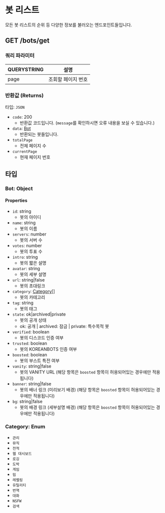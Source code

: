 # 봇 리스트

모든 봇 리스트의 순위 등 다양한 정보를 불러오는 엔드포인트들입니다.

<h2><method class="get">GET</method> /bots/get</h2>

### 쿼리 파라미터

| QUERYSTRING | 설명 |
|-------------|------|
| page        | 조회할 페이지 번호 |

### 반환값 (Returns)

타입: `JSON`

- `code`: 200
  - 반환값 코드입니다. (`message`를 확인하시면 오류 내용을 보실 수 있습니다.)
- `data`: [Bot](#bot)
  - 반환되는 봇들입니다.
- `totalPage`
  - 전체 페이지 수
- `currentPage`
  - 현재 페이지 번호

## 타입

<h3 id="bot">Bot: Object</h3>

#### Properties

- `id`: string
  - 봇의 아이디
- `name`: string
  - 봇의 이름
- `servers`: number
  - 봇의 서버 수
- `votes`: number
  - 봇의 투표 수
- `intro`: string
  - 봇의 짧은 설명
- `avatar`: string
  - 봇의 세부 설명
- `url`: string|false
  - 봇의 초대링크
- `category`: [Category](#category)[]
  - 봇의 카테고리
- `tag`: string
  - 봇의 태그
- `state`: ok|archived|private
  - 봇의 공개 상태
  - ok: 공개 | archived: 잠금 | private: 특수목적 봇
- `verified`: boolean
  - 봇의 디스코드 인증 여부
- `trusted`: boolean
  - 봇의 KOREANBOTS 인증 여부
- `boosted`: boolean
  - 봇의 부스트 특전 여부
- `vanity`: string|false
  - 봇의 VANITY URL (해당 항목은 `boosted` 항목이 허용되어있는 경우에만 적용됩니다)
- `banner`: string|false
  - 봇의 배너 링크 (미리보기 배경) (해당 항목은 `boosted` 항목이 허용되어있는 경우에만 적용됩니다)
- `bg`: string|false
  - 봇의 배경 링크 (세부설명 배경) (해당 항목은 `boosted` 항목이 허용되어있는 경우에만 적용됩니다)

<h3 id="category">Category: Enum</h3>

- `관리`
- `뮤직`
- `전적`
- `웹 대시보드`
- `로깅`
- `도박`
- `게임`
- `밈`
- `레벨링`
- `유틸리티`
- `번역`
- `대화`
- `NSFW`
- `검색`